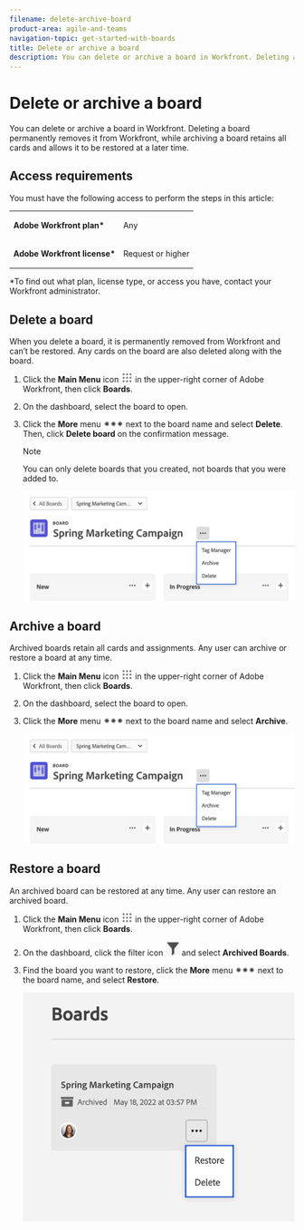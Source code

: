 ```yaml
---
filename: delete-archive-board
product-area: agile-and-teams
navigation-topic: get-started-with-boards
title: Delete or archive a board
description: You can delete or archive a board in Workfront. Deleting a board permanently removes it from Workfront, while archiving a board retains all cards and allows it to be restored at a later time.
---
```


# Delete or archive a board

You can delete or archive a board in Workfront. Deleting a board permanently removes it from Workfront, while archiving a board retains all cards and allows it to be restored at a later time.

## Access requirements

You must have the following access to perform the steps in this article:

<table style="table-layout:auto"> 
 <col> 
 </col> 
 <col> 
 </col> 
 <tbody> 
  <tr> 
   <td role="rowheader"><strong>Adobe Workfront plan*</strong></td> 
   <td> <p>Any</p> </td> 
  </tr> 
  <tr> 
   <td role="rowheader"><strong>Adobe Workfront license*</strong></td> 
   <td> <p>Request or higher</p> </td> 
  </tr>
   </tbody> 
</table>

&#42;To find out what plan, license type, or access you have, contact your Workfront administrator.

## Delete a board

When you delete a board, it is permanently removed from Workfront and can’t be restored. Any cards on the board are also deleted along with the board.

1. Click the **Main Menu** icon ![](assets/main-menu-icon.png) in the upper-right corner of Adobe Workfront, then click **Boards**.
1. On the dashboard, select the board to open.
1. Click the **More** menu ![More menu](assets/more-icon-spectrum.png) next to the board name and select **Delete**. Then, click **Delete board** on the confirmation message.

   >[!NOTE]
   >
   >You can only delete boards that you created, not boards that you were added to.

   ![Board More menu](assets/boards-board-more-menu.png)

## Archive a board

Archived boards retain all cards and assignments. Any user can archive or restore a board at any time.

1. Click the **Main Menu** icon ![](assets/main-menu-icon.png) in the upper-right corner of Adobe Workfront, then click **Boards**.
1. On the dashboard, select the board to open.
1. Click the **More** menu ![More menu](assets/more-icon-spectrum.png) next to the board name and select **Archive**.

   ![Board More menu](assets/boards-board-more-menu.png)

## Restore a board

An archived board can be restored at any time. Any user can restore an archived board.

1. Click the **Main Menu** icon ![](assets/main-menu-icon.png) in the upper-right corner of Adobe Workfront, then click **Boards**.
1. On the dashboard, click the filter icon ![Filter](assets/filter-icon-spectrum-25x25.png) and select **Archived Boards**.
1. Find the board you want to restore, click the **More** menu ![More menu](assets/more-icon-spectrum.png) next to the board name, and select **Restore**.

   ![Restore board](assets/boards-dashboard-restore.png)
